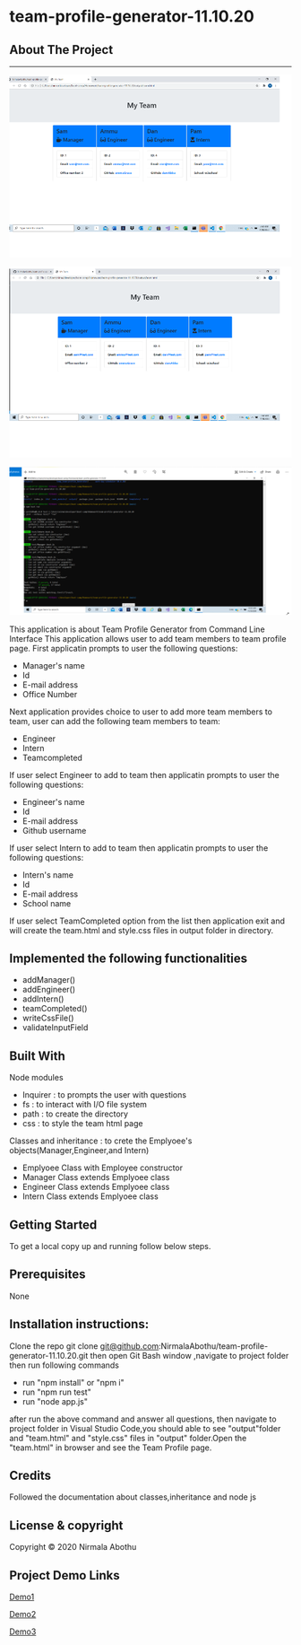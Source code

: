 # team-profile-generator-11.10.20

## About The Project

---

![alt text](Assets/Images/Image1.PNG)

![alt text](Assets/Images/Image2.PNG)

![alt text](Assets/Images/tests.PNG)

This application is about Team Profile Generator from Command Line Interface
This application allows user to add team members to team profile page.
First applicatin prompts to user the following questions:

-    Manager's name
-    Id
-    E-mail address
-    Office Number

Next application provides choice to user to add more team members to team,
user can add the following team members to team:

-    Engineer
-    Intern
-    Teamcompleted

If user select Engineer to add to team then
applicatin prompts to user the following questions:

-    Engineer's name
-    Id
-    E-mail address
-    Github username

If user select Intern to add to team then
applicatin prompts to user the following questions:

-    Intern's name
-    Id
-    E-mail address
-    School name

If user select TeamCompleted option from the list
then application exit and will create the team.html and style.css files
in output folder in directory.

## Implemented the following functionalities

-    addManager()
-    addEngineer()
-    addIntern()
-    teamCompleted()
-    writeCssFile()
-    validateInputField

## Built With

Node modules

-    Inquirer : to prompts the user with questions
-    fs : to interact with I/O file system
-    path : to create the directory
-    css : to style the team html page

Classes and inheritance : to crete the Emplyoee's objects(Manager,Engineer,and Intern)

-    Emplyoee Class with Employee constructor
-    Manager Class extends Emplyoee class
-    Engineer Class extends Emplyoee class
-    Intern Class extends Emplyoee class

## Getting Started

To get a local copy up and running follow below steps.

## Prerequisites

None

## Installation instructions:

Clone the repo git clone git@github.com:NirmalaAbothu/team-profile-generator-11.10.20.git then open Git Bash window ,navigate to project folder then run
following commands

-    run "npm install" or "npm i"
-    run "npm run test"
-    run "node app.js"

after run the above command and answer all questions, then navigate to project folder in Visual Studio Code,you should able to see "output"folder and "team.html" and "style.css" files in "output" folder.Open the "team.html" in browser and see the Team Profile page.

## Credits

Followed the documentation about classes,inheritance and node js

## License & copyright

Copyright © 2020 Nirmala Abothu

## Project Demo Links

[Demo1](https://drive.google.com/file/d/1hBcaEDT-_XuuYgYySyMhnbGhbmTX0i42/view?usp=sharing)

[Demo2](https://drive.google.com/file/d/1urgaK02xDcrU1MrDxpNfEKZtGRKvBaIo/view?usp=sharing)

[Demo3](https://drive.google.com/file/d/1oW2YMWOI8-x2HQnKcJnojnxs79tWBAMQ/view?usp=sharing)
